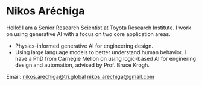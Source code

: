 # Nikos Aréchiga
Hello! I am a Senior Research Scientist at Toyota Research Institute. I work on using generative AI with a focus on two core application areas.
- Physics-informed generative AI for engineering design.
- Using large language models to better understand human behavior.
I have a PhD from Carnegie Mellon on using logic-based AI for enginering design and automation, advised by Prof. Bruce Krogh.

Email: nikos.arechiga@tri.global
nikos.arechiga@gmail.com
